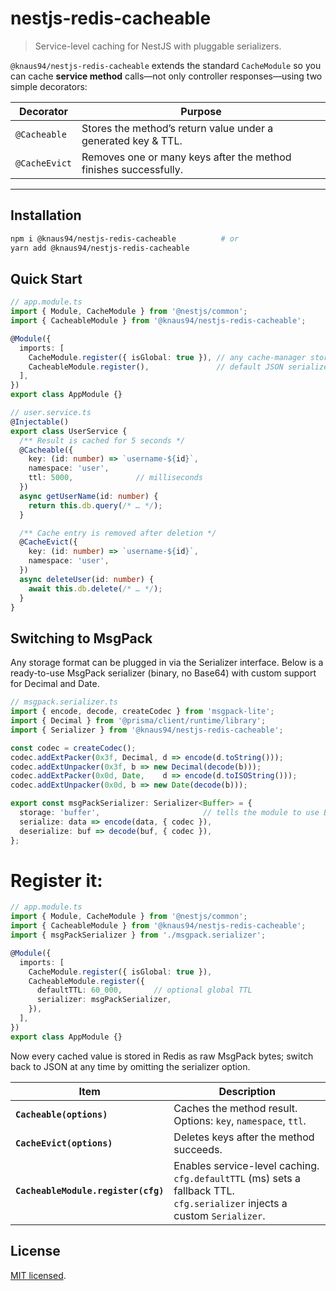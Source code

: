 # nestjs-redis-cacheable

> Service-level caching for NestJS with pluggable serializers.

`@knaus94/nestjs-redis-cacheable` extends the standard `CacheModule` so you can cache **service method** calls—not only controller responses—using two simple decorators:

| Decorator       | Purpose                                                         |
|-----------------|-----------------------------------------------------------------|
| `@Cacheable`    | Stores the method’s return value under a generated key & TTL.   |
| `@CacheEvict`   | Removes one or many keys after the method finishes successfully.|

---

## Installation

```bash
npm i @knaus94/nestjs-redis-cacheable          # or
yarn add @knaus94/nestjs-redis-cacheable
```

## Quick Start

```typescript
// app.module.ts
import { Module, CacheModule } from '@nestjs/common';
import { CacheableModule } from '@knaus94/nestjs-redis-cacheable';

@Module({
  imports: [
    CacheModule.register({ isGlobal: true }), // any cache-manager store
    CacheableModule.register(),               // default JSON serializer
  ],
})
export class AppModule {}
```

```typescript
// user.service.ts
@Injectable()
export class UserService {
  /** Result is cached for 5 seconds */
  @Cacheable({
    key: (id: number) => `username-${id}`,
    namespace: 'user',
    ttl: 5000,              // milliseconds
  })
  async getUserName(id: number) {
    return this.db.query(/* … */);
  }

  /** Cache entry is removed after deletion */
  @CacheEvict({
    key: (id: number) => `username-${id}`,
    namespace: 'user',
  })
  async deleteUser(id: number) {
    await this.db.delete(/* … */);
  }
}
```

## Switching to MsgPack
Any storage format can be plugged in via the Serializer interface.
Below is a ready-to-use MsgPack serializer (binary, no Base64) with custom support for Decimal and Date.

```typescript
// msgpack.serializer.ts
import { encode, decode, createCodec } from 'msgpack-lite';
import { Decimal } from '@prisma/client/runtime/library';
import { Serializer } from '@knaus94/nestjs-redis-cacheable';

const codec = createCodec();
codec.addExtPacker(0x3f, Decimal, d => encode(d.toString()));
codec.addExtUnpacker(0x3f, b => new Decimal(decode(b)));
codec.addExtPacker(0x0d, Date,    d => encode(d.toISOString()));
codec.addExtUnpacker(0x0d, b => new Date(decode(b)));

export const msgPackSerializer: Serializer<Buffer> = {
  storage: 'buffer',                       // tells the module to use Buffer I/O
  serialize: data => encode(data, { codec }),
  deserialize: buf => decode(buf, { codec }),
};
```

# Register it:
```typescript
// app.module.ts
import { Module, CacheModule } from '@nestjs/common';
import { CacheableModule } from '@knaus94/nestjs-redis-cacheable';
import { msgPackSerializer } from './msgpack.serializer';

@Module({
  imports: [
    CacheModule.register({ isGlobal: true }),
    CacheableModule.register({
      defaultTTL: 60_000,       // optional global TTL
      serializer: msgPackSerializer,
    }),
  ],
})
export class AppModule {}
```
Now every cached value is stored in Redis as raw MsgPack bytes; switch back to JSON at any time by omitting the serializer option.

| Item                                | Description                                                                                                                     |
| ----------------------------------- | ------------------------------------------------------------------------------------------------------------------------------- |
| **`Cacheable(options)`**            | Caches the method result. <br>Options: `key`, `namespace`, `ttl`.                                                               |
| **`CacheEvict(options)`**           | Deletes keys after the method succeeds.                                                                                         |
| **`CacheableModule.register(cfg)`** | Enables service-level caching.<br>`cfg.defaultTTL` (ms) sets a fallback TTL.<br>`cfg.serializer` injects a custom `Serializer`. |

## License

[MIT licensed](LICENSE).